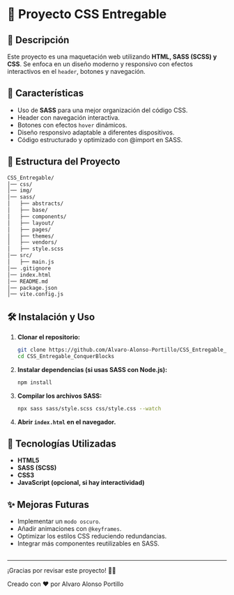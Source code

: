 # 📌 Proyecto CSS Entregable

## 📖 Descripción

Este proyecto es una maquetación web utilizando **HTML, SASS (SCSS) y CSS**. Se enfoca en un diseño moderno y responsivo con efectos interactivos en el `header`, botones y navegación.

## 🚀 Características

- Uso de **SASS** para una mejor organización del código CSS.
- Header con navegación interactiva.
- Botones con efectos `hover` dinámicos.
- Diseño responsivo adaptable a diferentes dispositivos.
- Código estructurado y optimizado con @import en SASS.

## 📂 Estructura del Proyecto

```bash
CSS_Entregable/
│── css/                 
│── img/                
│── sass/                
│   ├── abstracts/       
│   ├── base/            
│   ├── components/      
│   ├── layout/          
│   ├── pages/          
│   ├── themes/          
│   ├── vendors/         
│   ├── style.scss       
│── src/                
│   ├── main.js          
│── .gitignore           
│── index.html           
│── README.md            
│── package.json         
│── vite.config.js       
```

## 🛠️ Instalación y Uso

1. **Clonar el repositorio:**
   ```sh
   git clone https://github.com/Alvaro-Alonso-Portillo/CSS_Entregable_ConquerBlocks.git
   cd CSS_Entregable_ConquerBlocks
   ```
2. **Instalar dependencias (si usas SASS con Node.js):**
   ```sh
   npm install
   ```
3. **Compilar los archivos SASS:**
   ```sh
   npx sass sass/style.scss css/style.css --watch
   ```
4. **Abrir ************`index.html`************ en el navegador.**

## 📌 Tecnologías Utilizadas

- **HTML5**
- **SASS (SCSS)**
- **CSS3**
- **JavaScript (opcional, si hay interactividad)**

## ✨ Mejoras Futuras

- Implementar un `modo oscuro`.
- Añadir animaciones con `@keyframes`.
- Optimizar los estilos CSS reduciendo redundancias.
- Integrar más componentes reutilizables en SASS.

##

---

¡Gracias por revisar este proyecto! 🎨🔥

Creado con ❤️ por Alvaro Alonso Portillo